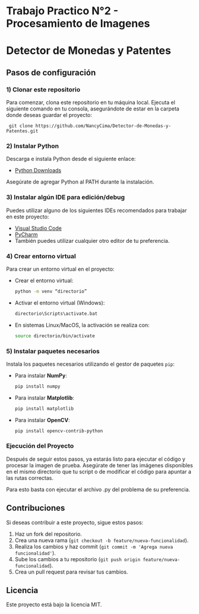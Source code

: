 
# Trabajo Practico N°2 - Procesamiento de Imagenes
# Detector de Monedas y Patentes

## Pasos de configuración

### 1) Clonar este repositorio

Para comenzar, clona este repositorio en tu máquina local. Ejecuta el siguiente comando en tu consola, asegurándote de estar en la carpeta donde deseas guardar el proyecto:

`` git clone https://github.com/NancyCima/Detector-de-Monedas-y-Patentes.git``

### 2) Instalar Python
Descarga e instala Python desde el siguiente enlace:
- [Python Downloads](https://www.python.org/downloads/)

Asegúrate de agregar Python al PATH durante la instalación.

### 3) Instalar algún IDE para edición/debug
Puedes utilizar alguno de los siguientes IDEs recomendados para trabajar en este proyecto:

- [Visual Studio Code](https://code.visualstudio.com/)
- [PyCharm](https://www.jetbrains.com/es-es/pycharm/)
- También puedes utilizar cualquier otro editor de tu preferencia.

### 4) Crear entorno virtual
Para crear un entorno virtual en el proyecto:

- Crear el entorno virtual:
  ```bash
  python -m venv “directorio”
  ```

- Activar el entorno virtual (Windows):
  ```bash
  directorio\Scripts\activate.bat
  ```

- En sistemas Linux/MacOS, la activación se realiza con:
  ```bash
  source directorio/bin/activate
  ```

### 5) Instalar paquetes necesarios
Instala los paquetes necesarios utilizando el gestor de paquetes `pip`:

- Para instalar **NumPy**:
  ```bash
  pip install numpy
  ```

- Para instalar **Matplotlib**:
  ```bash
  pip install matplotlib
  ```

- Para instalar **OpenCV**:
  ```bash
  pip install opencv-contrib-python
  ```

### Ejecución del Proyecto

Después de seguir estos pasos, ya estarás listo para ejecutar el código y procesar la imagen de prueba. Asegúrate de tener las imágenes disponibles en el mismo directorio que tu script o de modificar el código para apuntar a las rutas correctas.

Para esto basta con ejecutar el archivo .py del problema de su preferencia.


## Contribuciones

Si deseas contribuir a este proyecto, sigue estos pasos:

1. Haz un fork del repositorio.
2. Crea una nueva rama (`git checkout -b feature/nueva-funcionalidad`).
3. Realiza los cambios y haz commit (`git commit -m 'Agrega nueva funcionalidad'`).
4. Sube los cambios a tu repositorio (`git push origin feature/nueva-funcionalidad`).
5. Crea un pull request para revisar tus cambios.

## Licencia

Este proyecto está bajo la licencia MIT.
